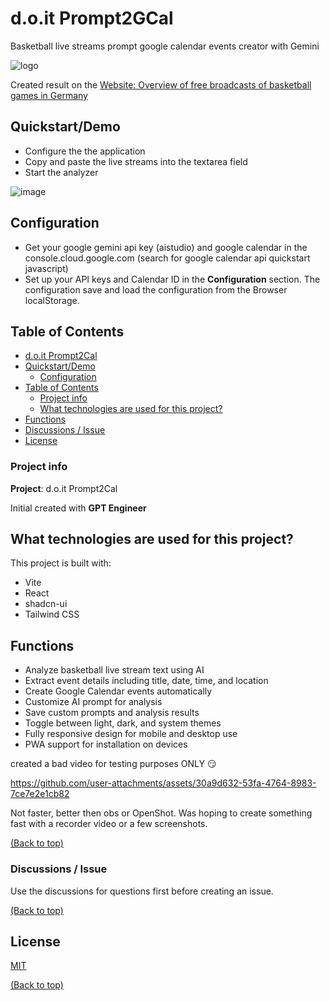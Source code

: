 # d.o.it Prompt2GCal

Basketball live streams prompt google calendar events creator with Gemini

![logo](https://github.com/user-attachments/assets/36223ad0-bc5e-4268-ad61-8b1dc3e38952)

Created result on the [Website: Overview of free broadcasts of basketball games in Germany](https://d-oit.github.io/en/blog/free-basketball-live-streams/)

## Quickstart/Demo

- Configure the the application
- Copy and paste the live streams into the textarea field
- Start the analyzer

![image](https://github.com/user-attachments/assets/09cc1666-ebd9-4921-a471-a936f46c17f5)

## Configuration

- Get your google gemini api key (aistudio) and google calendar  in the console.cloud.google.com (search for google calendar api quickstart javascript)
- Set up your API keys and Calendar ID in the **Configuration** section. The configuration save and load the configuration from the Browser localStorage.

## Table of Contents

- [d.o.it Prompt2Cal](#doit-prompt2cal)
- [Quickstart/Demo](#quickstartdemo)
   * [Configuration](#configuration)
- [Table of Contents](#table-of-contents)
   * [Project info](#project-info)
   * [What technologies are used for this project?](#what-technologies-are-used-for-this-project)
- [Functions](#functions)
- [Discussions / Issue](#discussions-issue)
- [License](#license)

### Project info

**Project**: d.o.it Prompt2Cal

Initial created with **GPT Engineer**

## What technologies are used for this project?

This project is built with:

- Vite
- React
- shadcn-ui
- Tailwind CSS

## Functions

- Analyze basketball live stream text using AI
- Extract event details including title, date, time, and location
- Create Google Calendar events automatically
- Customize AI prompt for analysis
- Save custom prompts and analysis results
- Toggle between light, dark, and system themes
- Fully responsive design for mobile and desktop use
- PWA support for installation on devices

created a bad video for testing purposes ONLY :smirk:

https://github.com/user-attachments/assets/30a9d632-53fa-4764-8983-7ce7e2e1cb82

Not faster, better then obs or OpenShot. Was hoping to create something fast with a recorder video or a few screenshots. 

[(Back to top)](#table-of-contents)

### Discussions / Issue

Use the discussions for questions first before creating an issue.

[(Back to top)](#table-of-contents)

## License

[MIT](https://github.com/d-oit/basketball-streams-to-calendar-ai-prompt/blob/main/LICENSE)

[(Back to top)](#table-of-contents)
